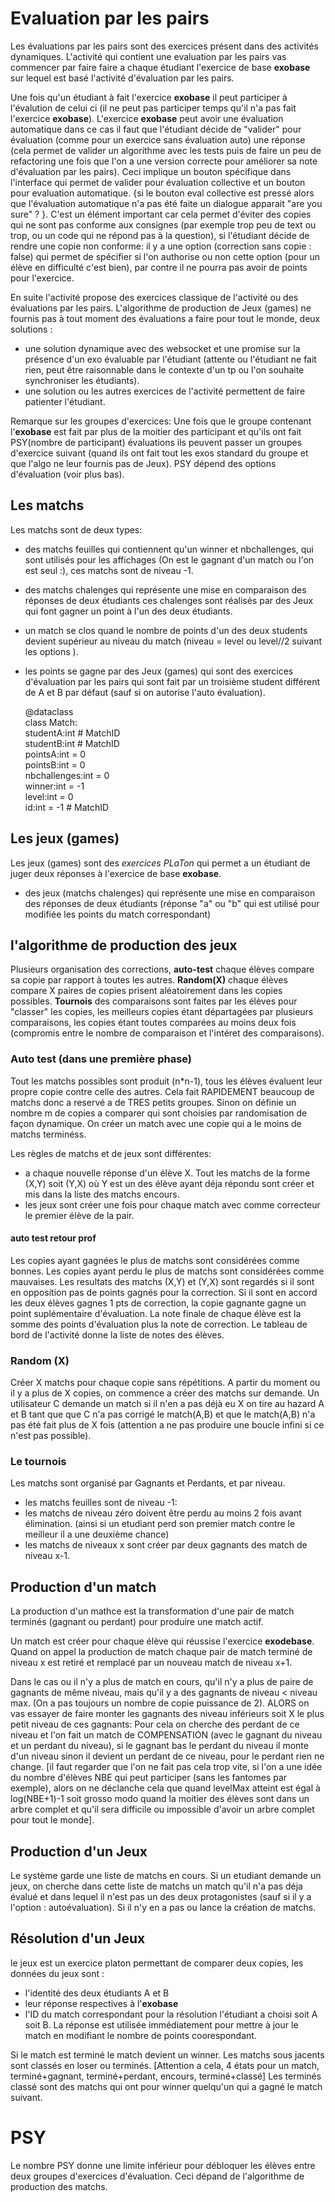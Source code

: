 
# Evaluation par les pairs 


Les évaluations par les pairs sont des exercices présent dans des activités dynamiques.
L'activité qui contient une evaluation par les pairs vas commencer par faire faire a chaque étudiant l'exercice de base **exobase** sur lequel est basé l'activité d'évaluation par les pairs.

Une fois qu'un étudiant à fait l'exercice **exobase** il peut participer à l'évalution de celui ci (il ne peut pas participer temps qu'il n'a pas fait l'exercice **exobase**).
L'exercice **exobase** peut avoir une évaluation automatique dans ce cas il faut que l'étudiant décide de "valider" pour évaluation (comme pour un exercice sans évaluation auto) une réponse (cela permet de valider un algorithme avec les tests puis de faire un peu de refactoring une fois que l'on a une version correcte pour améliorer sa note d'évaluation par les pairs). Ceci implique un bouton spécifique dans l'interface qui permet de valider pour évaluation collective et un bouton pour evaluation automatique. {si le bouton eval collective est pressé alors que l'évaluation automatique n'a pas été faite un dialogue apparait "are you sure" ? }. C'est un élément important car cela permet d'éviter des copies qui ne sont pas conforme aux consignes (par exemple trop peu de text ou trop, ou un code qui ne répond pas à la question), si l'étudiant décide de rendre une copie non conforme: il y a une option (correction sans copie : false) qui permet de spécifier si l'on authorise ou non cette option (pour un élève en difficulté c'est bien), par contre il ne pourra pas avoir de points pour l'exercice.

En suite l'activité propose des exercices classique de l'activité ou des évaluations par les pairs. L'algorithme de production de Jeux (games) ne fournis pas à tout moment des évaluations a faire pour tout le monde, deux solutions :

* une solution dynamique avec des websocket et une promise sur la présence d'un exo évaluable par l'étudiant (attente ou l'étudiant ne fait rien, peut être raisonnable dans le contexte d'un tp ou l'on souhaite synchroniser les étudiants).
* une solution ou les autres exercices de l'activité permettent de faire patienter l'étudiant.

Remarque sur les groupes d'exercices: 
Une fois que le groupe contenant l'**exobase** est fait par plus de la moitier des participant et qu'ils ont fait PSY(nombre de participant) évaluations ils peuvent passer un groupes d'exercice suivant (quand ils ont fait tout les exos standard du groupe et que l'algo ne leur fournis pas de Jeux). PSY dépend des options d'évaluation (voir plus bas).

## Les matchs 

Les matchs sont de deux types:

* des matchs feuilles qui contiennent qu'un winner et nbchallenges, qui sont utilisés pour les affichages (On est le gagnant d'un match ou l'on est seul :), ces matchs sont de niveau -1. 
* des  matchs chalenges qui représente une mise en comparaison des réponses de deux étudiants ces chalenges sont réalisés par des Jeux qui font gagner un point à l'un des deux étudiants.
* un match se clos quand le nombre de points d'un des deux students devient supérieur au niveau du match (niveau = level ou level//2 suivant les options ).
* les points se gagne par des Jeux (games) qui sont des exercices d'évaluation par les pairs qui sont fait par un troisième student différent de A et B par défaut (sauf si on autorise l'auto évaluation). 

    @dataclass  
    class Match:  
        studentA:int # MatchID  
        studentB:int # MatchID  
        pointsA:int = 0  
        pointsB:int = 0  
        nbchallenges:int = 0  
        winner:int = -1  
        level:int = 0  
        id:int = -1 # MatchID  


## Les jeux (games)

Les jeux (games) sont des _exercices PLaTon_ qui permet a un étudiant de juger deux réponses à l'exercice de base **exobase**. 


* des jeux (matchs chalenges) qui représente une mise en comparaison des réponses de deux étudiants (réponse "a" ou "b" qui est utilisé pour modifiée les points du match correspondant)


## l'algorithme de production des jeux 

Plusieurs organisation des corrections, **auto-test** chaque élèves compare sa copie par rapport à toutes les autres. **Random(X)** chaque élèves compare X paires de copies prisent aléatoirement dans les copies possibles. **Tournois** des comparaisons sont faites par les élèves pour "classer" les copies, les meilleurs copies étant départagées par plusieurs comparaisons, les copies étant toutes comparées au moins deux fois (compromis entre le nombre de comparaison et l'intéret des comparaisons).


### Auto test (dans une première phase)

Tout les matchs possibles sont produit (n*n-1), tous les élèves évaluent leur propre copie contre celle des autres. Cela fait RAPIDEMENT beaucoup de matchs donc a reservé a de TRES petits groupes. Sinon on définie un nombre m de copies a comparer qui sont choisies par randomisation de façon dynamique. On créer un match avec une copie qui a le moins de matchs terminéss.

Les règles de matchs et de jeux sont différentes:
- a chaque nouvelle réponse d'un élève X. Tout les matchs de la forme 
(X,Y) soit (Y,X) où Y est un des élève ayant déja répondu sont créer et mis dans la liste des matchs encours.
- les jeux sont créer une fois pour chaque match avec comme correcteur le premier élève de la pair.

#### auto test retour prof

Les copies ayant gagnées le plus de matchs sont considérées comme bonnes.
Les copies ayant perdu le plus de matchs sont considérées comme mauvaises.
Les resultats des matchs (X,Y) et (Y,X) sont regardés si il sont en opposition pas de points gagnés pour la correction. Si il sont en accord les deux élèves gagnes 1 pts de correction, la copie gagnante gagne un point suplémentaire d'évaluation.
La note finale de chaque élève est la somme des points d'évaluation plus la note de correction.
Le tableau de bord de l'activité donne la liste de notes des élèves.

### Random (X)

Créer X matchs pour chaque copie sans répétitions.
A partir du moment ou il y a plus de X copies, on commence a créer des matchs sur demande. 
Un utilisateur C demande un match si il n'en a pas déjà eu X on tire au hazard A et B tant que que C n'a pas corrigé le match(A,B) 
et que le match(A,B) n'a pas été fait plus de X fois (attention a ne pas produire une boucle infini si ce n'est pas possible). 

### Le tournois 

Les matchs sont organisé par Gagnants et Perdants, et par niveau.  

* les matchs feuilles sont de niveau -1:
* les matchs de niveau zéro doivent être perdu au moins 2 fois avant élimination.
(ainsi si un etudiant perd son premier match contre le meilleur il a une deuxième chance)
* les matchs de niveaux x sont créer par deux gagnants des match de niveau x-1. 


## Production d'un match

La production d'un mathce est la transformation d'une pair de match terminés (gagnant ou perdant) pour produire une match actif.

Un match est créer pour chaque élève qui réussise l'exercice **exodebase**.
Quand on appel la production de match chaque pair de match terminé de niveau x est retiré et remplacé par un nouveau match de niveau x+1.

Dans le cas ou il n'y a plus de match en cours, qu'il n'y a plus de paire de gagnants de même niveau, mais qu'il y a des gagnants de niveau < niveau max. (On a pas toujours un nombre de copie puissance de 2).  ALORS on vas essayer de faire monter les gagnants des niveau inférieurs soit X le plus petit niveau de ces gagnants: Pour cela on cherche des perdant de ce niveau et l'on fait un match de COMPENSATION (avec le gagnant du niveau et un perdant du niveau), si le gagnant bas le perdant du niveau il monte d'un niveau sinon il devient un perdant de ce niveau, pour le perdant rien ne change. 
[il faut regarder que l'on ne fait pas cela trop vite, si l'on a une idée du nombre d'élèves NBE qui peut participer (sans les fantomes par exemple), alors on ne déclanche cela que quand levelMax atteint est égal à log(NBE+1)-1 soit grosso modo quand la moitier des élèves sont dans un arbre complet et qu'il sera difficile ou impossible d'avoir un arbre complet pour tout le monde].



## Production d'un Jeux 

Le système garde une liste de matchs en cours. 
Si un etudiant demande un jeux, on cherche dans cette liste de matchs un match qu'il n'a pas déja évalué et dans lequel il n'est pas un des deux protagonistes (sauf si il y a l'option : autoévaluation).
Si il n'y en a pas ou lance la création de matchs. 



## Résolution d'un Jeux

le jeux est un exercice platon permettant de comparer deux copies, les données du jeux sont :

- l'identité des deux étudiants A et B
- leur réponse respectives à l'**exobase** 
- l'ID du match correspondant pour la résolution 
l'étudiant a choisi soit A soit B. 
La réponse est utilisée immédiatement pour mettre à jour le match en modifiant le nombre de points coorespondant.

Si le match est terminé le match devient un winner. Les matchs sous jacents sont classés en loser ou terminés.
[Attention a cela, 4 états pour un match, terminé+gagnant, terminé+perdant, encours, terminé+classé] 
Les terminés classé sont des matchs qui ont pour winner quelqu'un qui a gagné le match suivant. 

# PSY
Le nombre PSY donne une limite inférieur pour débloquer les élèves entre deux groupes d'exercices d'évaluation. Ceci dépand de l'algorithme de production des matchs.

